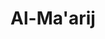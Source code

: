 ---
title: "Al-Ma'arij"
arabic: "المعارج"
no: 70
arabic_no: ٧٠
ayah: 44
slug: al-maarij
prev: al-haqqah
next: nuh
---